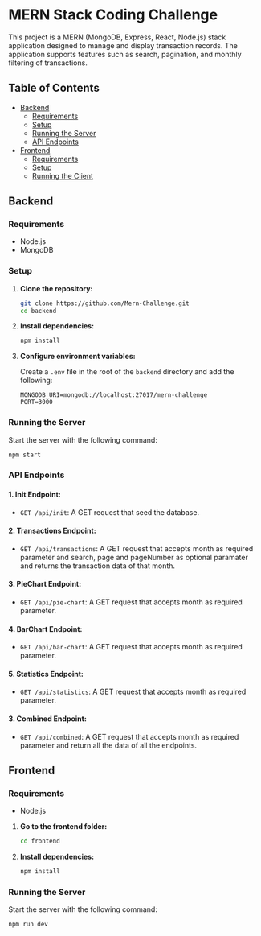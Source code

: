 # MERN Stack Coding Challenge

This project is a MERN (MongoDB, Express, React, Node.js) stack application designed to manage and display transaction records. The application supports features such as search, pagination, and monthly filtering of transactions.

## Table of Contents

- [Backend](#backend)
  - [Requirements](#requirements)
  - [Setup](#setup)
  - [Running the Server](#running-the-server)
  - [API Endpoints](#api-endpoints)
- [Frontend](#frontend)
  - [Requirements](#requirements-1)
  - [Setup](#setup-1)
  - [Running the Client](#running-the-client)

## Backend

### Requirements

- Node.js
- MongoDB

### Setup

1. **Clone the repository:**

   ```bash
   git clone https://github.com/Mern-Challenge.git
   cd backend
   ```

2. **Install dependencies:**

   ```bash
   npm install
   ```

3. **Configure environment variables:**

   Create a `.env` file in the root of the `backend` directory and add the following:

   ```env
   MONGODB_URI=mongodb://localhost:27017/mern-challenge
   PORT=3000
   ```

### Running the Server

Start the server with the following command:

```bash
npm start
```

### API Endpoints

#### 1. Init Endpoint:

- `GET /api/init`: A GET request that seed the database.

#### 2. Transactions Endpoint:

- `GET /api/transactions`: A GET request that accepts month as required parameter and search, page and pageNumber as optional paramater and returns the transaction data of that month.

#### 3. PieChart Endpoint:

- `GET /api/pie-chart`: A GET request that accepts month as required parameter.

#### 4. BarChart Endpoint:

- `GET /api/bar-chart`: A GET request that accepts month as required parameter.

#### 5. Statistics Endpoint:

- `GET /api/statistics`: A GET request that accepts month as required parameter.

#### 3. Combined Endpoint:

- `GET /api/combined`: A GET request that accepts month as required parameter and return all the data of all the endpoints.

## Frontend

### Requirements

- Node.js

1. **Go to the frontend folder:**

   ```bash
   cd frontend
   ```

2. **Install dependencies:**

   ```bash
   npm install
   ```
### Running the Server

Start the server with the following command:

```bash
npm run dev
```
